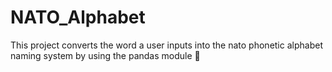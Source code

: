 # NATO_Alphabet
This project converts the word a user inputs into the nato phonetic alphabet naming system by using the pandas module 🐼
